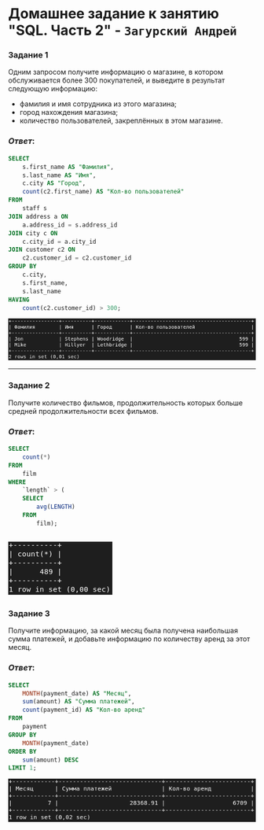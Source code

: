 # Домашнее задание к занятию "SQL. Часть 2" - `Загурский Андрей`

### Задание 1

Одним запросом получите информацию о магазине, в котором обслуживается более 300 покупателей, и выведите в результат следующую информацию: 
- фамилия и имя сотрудника из этого магазина;
- город нахождения магазина;
- количество пользователей, закреплённых в этом магазине.

### *Ответ*:
```sql
SELECT
	s.first_name AS "Фамилия",
	s.last_name AS "Имя",
	c.city AS "Город",
	count(c2.first_name) AS "Кол-во пользователей"
FROM
	staff s
JOIN address a ON
	a.address_id = s.address_id
JOIN city c ON
	c.city_id = a.city_id
JOIN customer c2 ON
	c2.customer_id = c2.customer_id
GROUP BY
	c.city,
	s.first_name,
	s.last_name
HAVING
	count(c2.customer_id) > 300;
```
![image](https://github.com/Anders1994/Homework/blob/main/ScreenShots/%D0%A1%D0%BA%D1%80%D0%B8%D0%BD%20539.png)

---

### Задание 2

Получите количество фильмов, продолжительность которых больше средней продолжительности всех фильмов.

### *Ответ*:
```sql
SELECT
	count(*)
FROM
	film
WHERE
	`length` > (
	SELECT
		avg(LENGTH)
	FROM
		film);
```
![image](https://github.com/Anders1994/Homework/blob/main/ScreenShots/%D0%A1%D0%BA%D1%80%D0%B8%D0%BD%20540.png)
---

### Задание 3

Получите информацию, за какой месяц была получена наибольшая сумма платежей, и добавьте информацию по количеству аренд за этот месяц.

### *Ответ*:
```sql
SELECT
	MONTH(payment_date) AS "Месяц",
	sum(amount) AS "Сумма платежей",
	count(payment_id) AS "Кол-во аренд"
FROM
	payment
GROUP BY
	MONTH(payment_date)
ORDER BY
	sum(amount) DESC
LIMIT 1;
```
![image](https://github.com/Anders1994/Homework/blob/main/ScreenShots/%D0%A1%D0%BA%D1%80%D0%B8%D0%BD%20541.png)